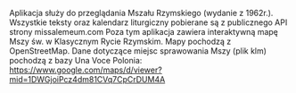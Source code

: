 Aplikacja służy do przeglądania Mszału Rzymskiego (wydanie z 1962r.).
Wszystkie teksty oraz kalendarz liturgiczny pobierane są z publicznego API strony missalemeum.com
Poza tym aplikacja zawiera interaktywną mapę Mszy św. w Klasycznym Rycie Rzymskim. 
Mapy pochodzą z OpenStreetMap.
Dane dotyczące miejsc sprawowania Mszy (plik klm) pochodzą z bazy Una Voce Polonia: https://www.google.com/maps/d/viewer?mid=1DWGjoiPcz4dm81CVq7CpCrDUM4A